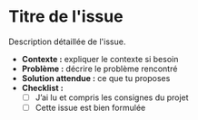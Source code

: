 # Titre de l'issue

Description détaillée de l'issue.

- **Contexte :** expliquer le contexte si besoin
- **Problème :** décrire le problème rencontré
- **Solution attendue :** ce que tu proposes
- **Checklist :**
  - [ ] J’ai lu et compris les consignes du projet
  - [ ] Cette issue est bien formulée
